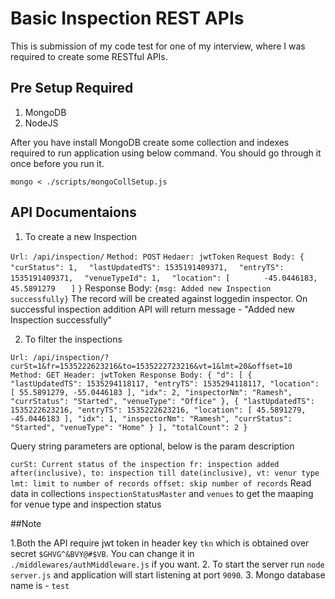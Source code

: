 # Basic Inspection REST APIs
This is submission of my code test for one of my interview, where I was required to create some RESTful APIs.

## Pre Setup Required

1. MongoDB
2. NodeJS

After you have install MongoDB create some collection and indexes required to run application using below command. You should go through it once before you run it.

`mongo < ./scripts/mongoCollSetup.js`

## API Documentaions

1. To create a new Inspection

`Url: /api/inspection/`
`Method: POST`
`Hedaer: jwtToken`
`Request Body: {`
`  "curStatus": 1,`
`  "lastUpdatedTS": 1535191409371,`
`  "entryTS": 1535191409371,`
`  "venueTypeId": 1,`
`  "location": [`
`       -45.0446183,`
`       45.5891279`
`	]`
`}`
Response Body: 
`{msg: Added new Inspection successfully}`
The record will be created against loggedin inspector. On successful inspection addition API will return message - "Added new Inspection successfully"

2. To filter the inspections

`
Url: /api/inspection/?curSt=1&fr=1535222623216&to=1535222723216&vt=1&lmt=20&offset=10
Method: GET
Header: jwtToken
Response Body:
{
    "d": [
        {
            "lastUpdatedTS": 1535294118117,
            "entryTS": 1535294118117,
            "location": [
                55.5891279,
                -55.0446183
            ],
            "idx": 2,
            "inspectorNm": "Ramesh",
            "currStatus": "Started",
            "venueType": "Office"
        },
        {
            "lastUpdatedTS": 1535222623216,
            "entryTS": 1535222623216,
            "location": [
                45.5891279,
                -45.0446183
            ],
            "idx": 1,
            "inspectorNm": "Ramesh",
            "currStatus": "Started",
            "venueType": "Home"
        }
    ],
    "totalCount": 2
}
`

Query string parameters are optional, below is the param description

`
curSt: Current status of the inspection
fr: inspection added after(inclusive),
to: inspection till date(inclusive),
vt: venur type
lmt: limit to number of records
offset: skip number of records
`
Read data in collections `inspectionStatusMaster` and `venues` to get the maaping for venue type and inspection status

##Note

1.Both the API require jwt token in header key `tkn` which is obtained over secret `$GHVG^&BVY@#$VB`. You can change it in `./middlewares/authMiddleware.js` if you want.
2. To start the server run `node server.js` and application will start listening at port `9090`.
3. Mongo database name is - `test`